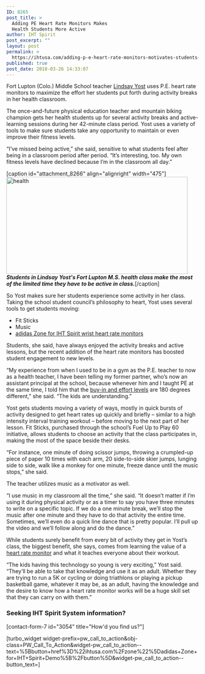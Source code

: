 ```yaml
---
ID: 8265
post_title: >
  Adding PE Heart Rate Monitors Makes
  Health Students More Active
author: IHT Spirit
post_excerpt: ""
layout: post
permalink: >
  https://ihtusa.com/adding-p-e-heart-rate-monitors-motivates-students-to-increase-activity-in-health-class/
published: true
post_date: 2018-03-26 14:33:07
---
```

<span style="font-weight: 400;">Fort Lupton (Colo.) Middle School teacher </span><a href="http://popl.ink/A9gpRm"><span style="font-weight: 400;">Lindsay Yost</span></a><span style="font-weight: 400;"> uses P.E. heart rate monitors to maximize the effort her students put forth during activity breaks in her health classroom.</span>

<span style="font-weight: 400;">The once-and-future physical education teacher and mountain biking champion gets her health students up for several activity breaks and active-learning sessions during her 42-minute class period. Yost uses a variety of tools to make sure students take any opportunity to maintain or even improve their fitness levels.</span>

<span style="font-weight: 400;">“I’ve missed being active,” she said, sensitive to what students feel after being in a classroom period after period. “It’s interesting, too. My own fitness levels have declined because I’m in the classroom all day.”</span><!--more-->

[caption id="attachment_8266" align="alignright" width="475"]<a href="https://ihtusa.com/wp-content/uploads/2018/03/Yostjournal.jpg"><img class="wp-image-8266" src="https://ihtusa.com/wp-content/uploads/2018/03/Yostjournal-300x161.jpg" alt="health" width="475" height="254" /></a> <em><strong>Students in Lindsay Yost's Fort Lupton M.S. health class make the most of the limited time they have to be active in class.</strong></em>[/caption]

<span style="font-weight: 400;">So Yost makes sure her students experience some activity in her class. Taking the school student council’s philosophy to heart, Yost uses several tools to get students moving:</span>
<ul>
 	<li style="font-weight: 400;"><span style="font-weight: 400;">Fit Sticks</span></li>
 	<li style="font-weight: 400;"><span style="font-weight: 400;">Music</span></li>
 	<li style="font-weight: 400;"><a href="https://ihtusa.com/zone/"><span style="font-weight: 400;">adidas Zone for IHT Spirit wrist heart rate monitors</span></a></li>
</ul>
<span style="font-weight: 400;">Students, she said, have always enjoyed the activity breaks and active lessons, but the recent addition of the heart rate monitors has boosted student engagement to new levels.</span>

<span style="font-weight: 400;">“My experience from when I used to be in a gym as the P.E. teacher to now as a health teacher, I have been telling my former partner, who’s now an assistant principal at the school, because whenever him and I taught PE at the same time, I told him that the </span><a href="https://ihtusa.com/students-motivated-by-heart-rate-monitor-technology-during-pe/"><span style="font-weight: 400;">buy-in and effort levels</span></a><span style="font-weight: 400;"> are 180 degrees different,” she said. “The kids are understanding.”</span>

<span style="font-weight: 400;">Yost gets students moving a variety of ways, mostly in quick bursts of activity designed to get heart rates up quickly and briefly – similar to a high intensity interval training workout – before moving to the next part of her lesson. Fit Sticks, purchased through the school’s Fuel Up to Play 60 initiative, allows students to choose an activity that the class participates in, making the most of the space beside their desks. </span>

<span style="font-weight: 400;">“For instance, one minute of doing scissor jumps, throwing a crumpled-up piece of paper 10 times with each arm, 20 side-to-side skier jumps, lunging side to side, walk like a monkey for one minute, freeze dance until the music stops,” she said.</span>

<span style="font-weight: 400;">The teacher utilizes music as a motivator as well. </span>

<span style="font-weight: 400;">“I use music in my classroom all the time,” she said. “It doesn’t matter if I’m using it during physical activity or as a timer to say you have three minutes to write on a specific topic. If we do a one minute break, we’ll stop the music after one minute and they have to do that activity the entire time. Sometimes, we’ll even do a quick line dance that is pretty popular. I’ll pull up the video and we’ll follow along and do the dance.”</span>

<span style="font-weight: 400;">While students surely benefit from every bit of activity they get in Yost’s class, the biggest benefit, she says, comes from learning the value of a </span><a href="https://ihtusa.com/spirit-system/"><span style="font-weight: 400;">heart rate monitor</span></a><span style="font-weight: 400;"> and what it teaches everyone about their workout.</span>

<span style="font-weight: 400;">“The kids having this technology so young is very exciting,” Yost said. “They’ll be able to take that knowledge and use it as an adult. Whether they are trying to run a 5K or cycling or doing triathlons or playing a pickup basketball game, whatever it may be, as an adult, having the knowledge and the desire to know how a heart rate monitor works will be a huge skill set that they can carry on with them.”</span>
<h3 class="article-newsletter-signup">Seeking IHT Spirit System information?</h3>
<p class="article-newsletter-signup">[contact-form-7 id="3054" title="How'd you find us?"]</p>
[turbo_widget widget-prefix=pw_call_to_action&obj-class=PW_Call_To_Action&widget-pw_call_to_action--text=%5Bbutton+href%3D%22ihtusa.com%2Fzone%22%5Dadidas+Zone+for+IHT+Spirit+Demo%5B%2Fbutton%5D&widget-pw_call_to_action--button_text=]